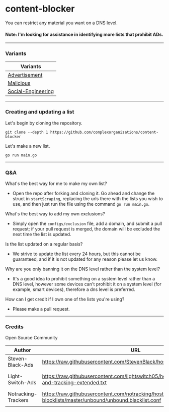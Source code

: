 # content-blocker
You can restrict any material you want on a DNS level.

#### Note: I'm looking for assistance in identifying more lists that prohibit ADs.

---
### Variants
| Variants               |
| ---------------------  |
| [Advertisement](https://raw.githubusercontent.com/complexorganizations/content-blocker/main/configs/advertisement) |
| [Malicious](https://raw.githubusercontent.com/complexorganizations/content-blocker/main/configs/malicious) |
| [Social-Engineering](https://raw.githubusercontent.com/complexorganizations/content-blocker/main/configs/social-engineering) |

---
### Creating and updating a list
Let's begin by cloning the repository.
```
git clone --depth 1 https://github.com/complexorganizations/content-blocker
```
Let's make a new list.
```
go run main.go
```

---
### Q&A
What's the best way for me to make my own list?
- Open the repo after forking and cloning it. Go ahead and change the struct in `startScraping`, replacing the urls there with the lists you wish to use, and then just run the file using the command `go run main.go`.

What's the best way to add my own exclusions?
- Simply open the `configs/exclusion` file, add a domain, and submit a pull request; if your pull request is merged, the domain will be excluded the next time the list is updated.

Is the list updated on a regular basis?
- We strive to update the list every 24 hours, but this cannot be guaranteed, and if it is not updated for any reason please let us know.

Why are you only banning it on the DNS level rather than the system level?
- It's a good idea to prohibit something on a system level rather than a DNS level, however some devices can't prohibit it on a system level (for example, smart devices), therefore a dns level is preferred.

How can I get credit if I own one of the lists you're using?
- Please make a pull request.

---
### Credits
Open Source Community

| Author                 | URL                    | License                |
| ---------------------  | ---------------------  | ---------------------  |
| Steven-Black-Ads       | https://raw.githubusercontent.com/StevenBlack/hosts/master/hosts | MIT |
| Light-Switch-Ads       | https://raw.githubusercontent.com/lightswitch05/hosts/master/docs/lists/ads-and-tracking-extended.txt | Apache License 2.0 |
| Notracking-Trackers    | https://raw.githubusercontent.com/notracking/hosts-blocklists/master/unbound/unbound.blacklist.conf | UNKNOWN |
|                        |                        |                        |
